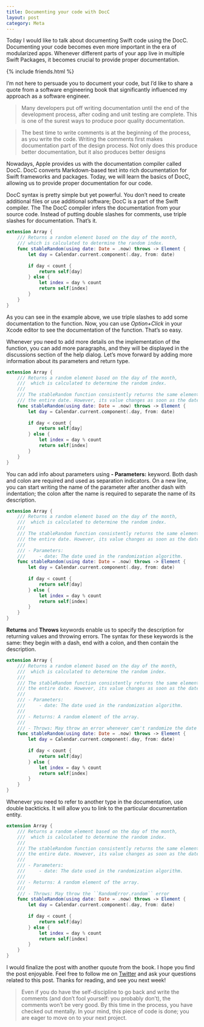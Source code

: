 ```yaml
---
title: Documenting your code with DocC
layout: post
category: Meta
---
```


Today I would like to talk about documenting Swift code using the DocC. Documenting your code becomes even more important in the era of modularized apps. Whenever different parts of your app live in multiple Swift Packages, it becomes crucial to provide proper documentation.

{% include friends.html %}

I’m not here to persuade you to document your code, but I’d like to share a quote from a software engineering book that significantly influenced my approach as a software engineer. 

> Many developers put off writing documentation until the end of the development process, after coding and unit testing are complete. This is one of the surest ways to produce poor quality documentation. 

> The best time to write comments is at the beginning of the process, as you write the code. Writing the comments first makes documentation part of the design process. Not only does this produce better documentation, but it also produces better designs

Nowadays, Apple provides us with the documentation compiler called DocC. DocC converts Markdown-based text into rich documentation for Swift frameworks and packages. Today, we will learn the basics of DocC, allowing us to provide proper documentation for our code.

DocC syntax is pretty simple but yet powerful. You don’t need to create additional files or use additional software; DocC is a part of the Swift compiler. The The DocC compiler infers the documentation from your source code. Instead of putting double slashes for comments, use triple slashes for documentation. That’s it.

```swift
extension Array {
    /// Returns a random element based on the day of the month,
    /// which is calculated to determine the random index.
    func stableRandom(using date: Date = .now) throws -> Element {
        let day = Calendar.current.component(.day, from: date)
        
        if day < count {
            return self[day]
        } else {
            let index = day % count
            return self[index]
        }
    }
}
```

As you can see in the example above, we use triple slashes to add some documentation to the function. Now, you can use *Option+Click* in your Xcode editor to see the documentation of the function. That’s so easy.

Whenever you need to add more details on the implementation of the function, you can add more paragraphs, and they will be displayed in the discussions section of the help dialog. Let’s move forward by adding more information about its parameters and return type.

```swift
extension Array {
    /// Returns a random element based on the day of the month,
    ///  which is calculated to determine the random index.
    ///
    /// The stableRandom function consistently returns the same element throughout
    /// the entire date. However, its value changes as soon as the date changes.
    func stableRandom(using date: Date = .now) throws -> Element {
        let day = Calendar.current.component(.day, from: date)
        
        if day < count {
            return self[day]
        } else {
            let index = day % count
            return self[index]
        }
    }
}
```

You can add info about parameters using **- Parameters:** keyword. Both dash and colon are required and used as separation indicators. On a new line, you can start writing the name of the parameter after another dash with indentation; the colon after the name is required to separate the name of its description.

```swift
extension Array {
    /// Returns a random element based on the day of the month,
    ///  which is calculated to determine the random index.
    ///
    /// The stableRandom function consistently returns the same element throughout
    /// the entire date. However, its value changes as soon as the date changes.
    ///
    /// - Parameters:
    ///     - date: The date used in the randomization algorithm.
    func stableRandom(using date: Date = .now) throws -> Element {
        let day = Calendar.current.component(.day, from: date)
        
        if day < count {
            return self[day]
        } else {
            let index = day % count
            return self[index]
        }
    }
}
```

**Returns** and **Throws** keywords enable us to specify the description for returning values and throwing errors. The syntax for these keywords is the same: they begin with a dash, end with a colon, and then contain the description.

```swift
extension Array {
    /// Returns a random element based on the day of the month,
    ///  which is calculated to determine the random index.
    ///
    /// The stableRandom function consistently returns the same element throughout
    /// the entire date. However, its value changes as soon as the date changes.
    ///
    /// - Parameters:
    ///     - date: The date used in the randomization algorithm.
    ///
    /// - Returns: A random element of the array.
    ///
    /// - Throws: May throw an error whenever can't randomize the date
    func stableRandom(using date: Date = .now) throws -> Element {
        let day = Calendar.current.component(.day, from: date)
        
        if day < count {
            return self[day]
        } else {
            let index = day % count
            return self[index]
        }
    }
}
```

Whenever you need to refer to another type in the documentation, use double backticks. It will allow you to link to the particular documentation entity.

```swift
extension Array {
    /// Returns a random element based on the day of the month,
    ///  which is calculated to determine the random index.
    ///
    /// The stableRandom function consistently returns the same element throughout
    /// the entire date. However, its value changes as soon as the date changes.
    ///
    /// - Parameters:
    ///     - date: The date used in the randomization algorithm.
    ///
    /// - Returns: A random element of the array.
    ///
    /// - Throws: May throw the ``RandomError.random`` error
    func stableRandom(using date: Date = .now) throws -> Element {
        let day = Calendar.current.component(.day, from: date)
        
        if day < count {
            return self[day]
        } else {
            let index = day % count
            return self[index]
        }
    }
}
```

I would finalize the post with another quoute from the book. I hope you find the post enjoyable. Feel free to follow me on [Twitter](https://twitter.com/mecid) and ask your questions related to this post. Thanks for reading, and see you next week!

> Even if you do have the self-discipline to go back and write the comments (and don’t fool yourself: you probably don’t), the comments won’t be very good. By this time in the process, you have checked out mentally. In your mind, this piece of code is done; you are eager to move on to your next project.

